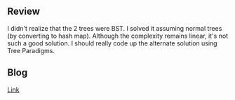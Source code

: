 ## Review
I didn't realize that the 2 trees were BST. I solved it assuming normal trees (by converting to hash map). Although the complexity remains linear, it's not such a good solution. I should really code up the alternate solution using Tree Paradigms.

## Blog
[Link](https://leetcode.com/problems/two-sum-bsts/discuss/397620/detailed-explanation-using-hash-map)
